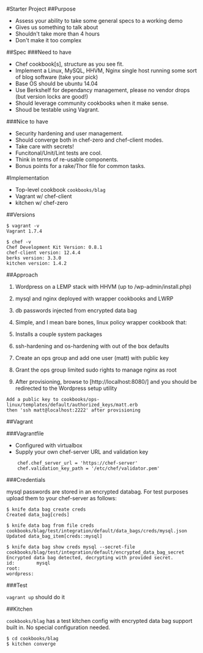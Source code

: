 #Starter Project
##Purpose
  * Assess your ability to take some general specs to a working demo
  * Gives us something to talk about
  * Shouldn't take more than 4 hours
  * Don't make it too complex

##Spec
###Need to have
  * Chef cookbook[s], structure as you see fit.
  * Implement a Linux, MySQL, HHVM, Nginx single host running some sort of blog software (take your pick)
  * Base OS should be ubuntu 14.04
  * Use Berkshelf for dependancy management, please no vendor drops (but version locks are good!)
  * Should leverage community cookbooks when it make sense.
  * Shoud be testable using Vagrant.
 
###Nice to have
  * Security hardening and user management.
  * Should converge both in chef-zero and chef-client modes.
  * Take care with secrets!
  * Funcitonal/Unit/Lint tests are cool.
  * Think in terms of re-usable components.
  * Bonus points for a rake/Thor file for common tasks.

#Implementation

* Top-level cookbook `cookbooks/blag`
* Vagrant w/ chef-client
* kitchen w/ chef-zero

##Versions

```
$ vagrant -v
Vagrant 1.7.4

$ chef -v
Chef Development Kit Version: 0.8.1
chef-client version: 12.4.4
berks version: 3.3.0
kitchen version: 1.4.2
```

##Approach

1. Wordpress on a LEMP stack with HHVM (up to /wp-admin/install.php)
1. mysql and nginx deployed with wrapper cookbooks and LWRP
1. db passwords injected from encrypted data bag

1. Simple, and I mean bare bones, linux policy wrapper cookbook that:
1. Installs a couple system packages
1. ssh-hardening and os-hardening with out of the box defaults
1. Create an ops group and add one user (matt) with public key

1. Grant the ops group limited sudo rights to manage nginx as root
1. After provisioning, browse to [http://localhost:8080/] and you should be redirected to the Wordpress setup utility

```
Add a public key to cookbooks/ops-linux/templates/default/authorized_keys/matt.erb
then 'ssh matt@localhost:2222' after provisioning
```

##Vagrant

###Vagrantfile

* Configured with virtualbox
* Supply your own chef-server URL and validation key

```
    chef.chef_server_url = 'https://chef-server'
    chef.validation_key_path = '/etc/chef/validator.pem'
```

###Credentials

mysql passwords are stored in an encrypted databag. For test purposes upload them to your chef-server as follows:

```
$ knife data bag create creds
Created data_bag[creds]

$ knife data bag from file creds cookbooks/blag/test/integration/default/data_bags/creds/mysql.json
Updated data_bag_item[creds::mysql]

$ knife data bag show creds mysql --secret-file cookbooks/blag/test/integration/default/encrypted_data_bag_secret
Encrypted data bag detected, decrypting with provided secret.
id:        mysql
root:      
wordpress: 

```

###Test

`vagrant up` should do it


##Kitchen

`cookbooks/blag` has a test kitchen config with encrypted data bag support built in. No special configuration needed.

```
$ cd cookbooks/blag
$ kitchen converge
```

